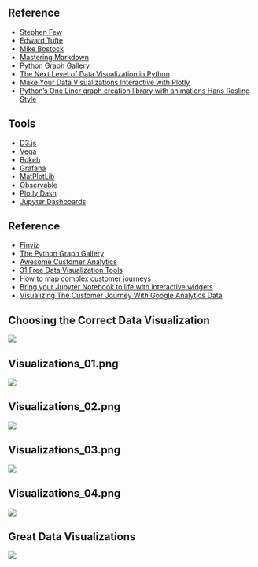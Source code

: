 ## Reference

* [Stephen Few](http://www.perceptualedge.com)
* [Edward Tufte](https://www.edwardtufte.com/tufte/)
* [Mike Bostock](https://bost.ocks.org/mike/)
* [Mastering Markdown](https://guides.github.com/features/mastering-markdown/#examples)
* [Python Graph Gallery](https://python-graph-gallery.com/all-charts/)
* [The Next Level of Data Visualization in Python](https://towardsdatascience.com/the-next-level-of-data-visualization-in-python-dd6e99039d5e)
* [Make Your Data Visualizations Interactive with Plotly](https://towardsdatascience.com/its-2019-make-your-data-visualizations-interactive-with-plotly-b361e7d45dc6)
* [Python’s One Liner graph creation library with animations Hans Rosling Style](https://towardsdatascience.com/pythons-one-liner-graph-creation-library-with-animations-hans-rosling-style-f2cb50490396)

## Tools

* [D3.js](https://d3js.org)
* [Vega](https://vega.github.io/vega/)
* [Bokeh](https://bokeh.pydata.org/en/latest/)
* [Grafana](https://grafana.com)
* [MatPlotLib](https://matplotlib.org)
* [Observable](https://observablehq.com)
* [Plotly Dash](https://plot.ly/products/dash/)
* [Jupyter Dashboards](https://jupyter-dashboards-layout.readthedocs.io/en/latest/)

## Reference

* [Finviz](https://finviz.com/map.ashx?t=sec)
* [The Python Graph Gallery](https://python-graph-gallery.com)
* [Awesome Customer Analytics](https://github.com/Acrotrend/Awesome-Customer-Analytics)
* [31 Free Data Visualization Tools](https://www.springboard.com/blog/31-free-data-visualization-tools/)
* [How to map complex customer journeys](https://medium.com/geckoboard-under-the-hood/how-to-map-complex-customer-journeys-8e2379bb6572)
* [Bring your Jupyter Notebook to life with interactive widgets](https://towardsdatascience.com/bring-your-jupyter-notebook-to-life-with-interactive-widgets-bc12e03f0916)
* [Visualizing The Customer Journey With Google Analytics Data](https://www.bounteous.com/insights/2017/09/12/visualizing-customer-journey-google-analytics-data/?ns=l)

## Choosing the Correct Data Visualization
![](https://github.com/geoffreylink/Projects/blob/master/10%20Visualizations/ChoosingTheCorrectDataVisualization.jpeg)

## Visualizations_01.png
![](https://github.com/geoffreylink/Projects/blob/master/10%20Visualizations/images/Visualizations_01.png)

## Visualizations_02.png
![](https://github.com/geoffreylink/Projects/blob/master/10%20Visualizations/images/Visualizations_02.png)

## Visualizations_03.png
![](https://github.com/geoffreylink/Projects/blob/master/10%20Visualizations/images/Visualizations_03.png)

## Visualizations_04.png
![](https://github.com/geoffreylink/Projects/blob/master/10%20Visualizations/images/Visualizations_04.png)

## Great Data Visualizations
![](https://github.com/geoffreylink/Projects/blob/master/10%20Visualizations/images/GreatDataVisualization.jpg)
